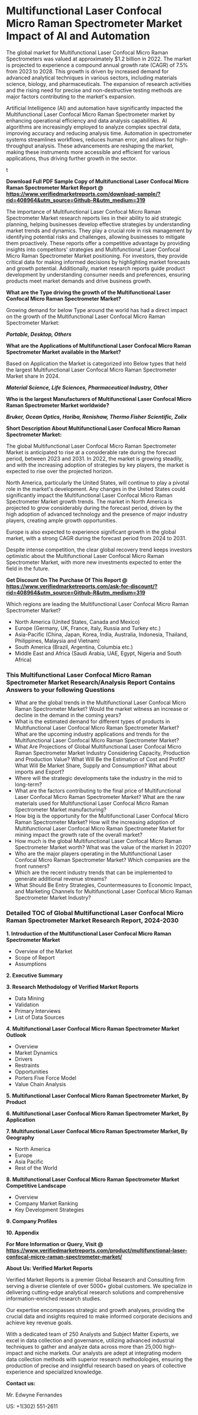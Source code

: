 <meta name="title" content="Global Multifunctional Laser Confocal Micro Raman Spectrometer Market Impact of AI and Automation"><meta name="description" content="The global market for Multifunctional Laser Confocal Micro Raman Spectrometers was valued at approximately $1.2 billion in 2022. The market is projected to experience "><meta name="title" content="Multifunctional Laser Confocal Micro Raman Spectrometer Market Size, Share, Scope, Trends, Growth, Opportunities, Analysis, Forecast"><h1>Multifunctional Laser Confocal Micro Raman Spectrometer Market Impact of AI and Automation</h1><p>The global market for Multifunctional Laser Confocal Micro Raman Spectrometers was valued at approximately $1.2 billion in 2022. The market is projected to experience a compound annual growth rate (CAGR) of 7.5% from 2023 to 2028. This growth is driven by increased demand for advanced analytical techniques in various sectors, including materials science, biology, and pharmaceuticals. The expansion of research activities and the rising need for precise and non-destructive testing methods are major factors contributing to the market's expansion.</p><p>Artificial Intelligence (AI) and automation have significantly impacted the Multifunctional Laser Confocal Micro Raman Spectrometer market by enhancing operational efficiency and data analysis capabilities. AI algorithms are increasingly employed to analyze complex spectral data, improving accuracy and reducing analysis time. Automation in spectrometer systems streamlines workflows, reduces human error, and allows for high-throughput analysis. These advancements are reshaping the market, making these instruments more accessible and efficient for various applications, thus driving further growth in the sector.</p>t</p><p id="" class=""><strong>Download Full PDF Sample Copy of Multifunctional Laser Confocal Micro Raman Spectrometer Market Report @ <a href="https://www.verifiedmarketreports.com/download-sample/?rid=408964&utm_source=Github-R&utm_medium=319" target="_blank">https://www.verifiedmarketreports.com/download-sample/?rid=408964&utm_source=Github-R&utm_medium=319</a></strong></p><p>The importance of&nbsp;Multifunctional Laser Confocal Micro Raman Spectrometer Market research reports lies in their ability to aid strategic planning, helping businesses develop effective strategies by understanding market trends and dynamics. They play a crucial role in risk management by identifying potential risks and challenges, allowing businesses to mitigate them proactively. These reports offer a competitive advantage by providing insights into competitors' strategies and Multifunctional Laser Confocal Micro Raman Spectrometer Market positioning. For investors, they provide critical data for making informed decisions by highlighting market forecasts and growth potential. Additionally, market research reports guide product development by understanding consumer needs and preferences, ensuring products meet market demands and drive business growth.</p><p><strong>What are the&nbsp;Type driving the growth of the Multifunctional Laser Confocal Micro Raman Spectrometer Market?</strong></p><p id="" class="">Growing demand for below Type around the world has had a direct impact on the growth of the Multifunctional Laser Confocal Micro Raman Spectrometer Market:</p><em><strong>Portable, Desktop, Others</strong></em></p><strong>What are the&nbsp;Applications&nbsp;of Multifunctional Laser Confocal Micro Raman Spectrometer Market available in the Market?</strong></p><p id="" class="">Based on Application the Market is categorized into Below types that held the largest Multifunctional Laser Confocal Micro Raman Spectrometer Market share In 2024.</p><em><strong>Material Science, Life Sciences, Pharmaceutical Industry, Other</strong></em></p><strong>Who is the largest Manufacturers of Multifunctional Laser Confocal Micro Raman Spectrometer Market worldwide?</strong></p><p><em><strong>Bruker, Ocean Optics, Horiba, Renishaw, Thermo Fisher Scientific, Zolix</strong></em></p><p id="" class=""><strong>Short Description About Multifunctional Laser Confocal Micro Raman Spectrometer Market:</strong></p><p>The global Multifunctional Laser Confocal Micro Raman Spectrometer Market is anticipated to rise at a considerable rate during the forecast period, between 2023 and 2031. In 2022, the market is growing steadily, and with the increasing adoption of strategies by key players, the market is expected to rise over the projected horizon.</p><p>North America, particularly the United States, will continue to play a pivotal role in the market's development. Any changes in the United States could significantly impact the Multifunctional Laser Confocal Micro Raman Spectrometer Market growth trends. The market in North America is projected to grow considerably during the forecast period, driven by the high adoption of advanced technology and the presence of major industry players, creating ample growth opportunities.</p><p>Europe is also expected to experience significant growth in the global market, with a strong CAGR during the forecast period from 2024 to 2031.</p><p>Despite intense competition, the clear global recovery trend keeps investors optimistic about the Multifunctional Laser Confocal Micro Raman Spectrometer Market, with more new investments expected to enter the field in the future.</p><p id="" class=""><strong>Get Discount On The Purchase Of This Report @ <a href="https://www.verifiedmarketreports.com/ask-for-discount/?rid=408964&utm_source=Github-R&utm_medium=319" target="_blank">https://www.verifiedmarketreports.com/ask-for-discount/?rid=408964&utm_source=Github-R&utm_medium=319</a></strong></p>Which regions are leading the Multifunctional Laser Confocal Micro Raman Spectrometer Market?</p><ul><li>North America (United States, Canada and Mexico)</li><li>Europe (Germany, UK, France, Italy, Russia and Turkey etc.)</li><li>Asia-Pacific (China, Japan, Korea, India, Australia, Indonesia, Thailand, Philippines, Malaysia and Vietnam)</li><li>South America (Brazil, Argentina, Columbia etc.)</li><li>Middle East and Africa (Saudi Arabia, UAE, Egypt, Nigeria and South Africa)</li></ul><h3 id="" class="">This Multifunctional Laser Confocal Micro Raman Spectrometer Market Research/Analysis Report Contains Answers to your following Questions</h3><ul><li>What are the global trends in the Multifunctional Laser Confocal Micro Raman Spectrometer Market? Would the market witness an increase or decline in the demand in the coming years?</li><li>What is the estimated demand for different types of products in Multifunctional Laser Confocal Micro Raman Spectrometer Market? What are the upcoming industry applications and trends for the Multifunctional Laser Confocal Micro Raman Spectrometer Market?</li><li>What Are Projections of Global Multifunctional Laser Confocal Micro Raman Spectrometer Market Industry Considering Capacity, Production and Production Value? What Will Be the Estimation of Cost and Profit? What Will Be Market Share, Supply and Consumption? What about imports and Export?</li><li>Where will the strategic developments take the industry in the mid to long-term?</li><li>What are the factors contributing to the final price of Multifunctional Laser Confocal Micro Raman Spectrometer Market? What are the raw materials used for Multifunctional Laser Confocal Micro Raman Spectrometer Market manufacturing?</li><li>How big is the opportunity for the Multifunctional Laser Confocal Micro Raman Spectrometer Market? How will the increasing adoption of Multifunctional Laser Confocal Micro Raman Spectrometer Market for mining impact the growth rate of the overall market?</li><li>How much is the global Multifunctional Laser Confocal Micro Raman Spectrometer Market worth? What was the value of the market In 2020?</li><li>Who are the major players operating in the Multifunctional Laser Confocal Micro Raman Spectrometer Market? Which companies are the front runners?</li><li>Which are the recent industry trends that can be implemented to generate additional revenue streams?</li><li>What Should Be Entry Strategies, Countermeasures to Economic Impact, and Marketing Channels for Multifunctional Laser Confocal Micro Raman Spectrometer Market Industry?</li></ul><h3 id="" class="">Detailed TOC of Global Multifunctional Laser Confocal Micro Raman Spectrometer Market Research Report, 2024-2030</h3><p id="" class=""><strong>1. Introduction of the Multifunctional Laser Confocal Micro Raman Spectrometer Market</strong></p><ul><li>Overview of the Market</li><li>Scope of Report</li><li>Assumptions</li></ul><p id="" class=""><strong>2. Executive Summary</strong></p><p id="" class=""><strong>3. Research Methodology of Verified Market Reports</strong></p><ul><li>Data Mining</li><li>Validation</li><li>Primary Interviews</li><li>List of Data Sources</li></ul><p id="" class=""><strong>4. Multifunctional Laser Confocal Micro Raman Spectrometer Market Outlook</strong></p><ul><li>Overview</li><li>Market Dynamics</li><li>Drivers</li><li>Restraints</li><li>Opportunities</li><li>Porters Five Force Model</li><li>Value Chain Analysis</li></ul><p id="" class=""><strong>5. Multifunctional Laser Confocal Micro Raman Spectrometer Market, By Product</strong></p><p id="" class=""><strong>6. Multifunctional Laser Confocal Micro Raman Spectrometer Market, By Application</strong></p><p id="" class=""><strong>7. Multifunctional Laser Confocal Micro Raman Spectrometer Market, By Geography</strong></p><ul><li>North America</li><li>Europe</li><li>Asia Pacific</li><li>Rest of the World</li></ul><p id="" class=""><strong>8. Multifunctional Laser Confocal Micro Raman Spectrometer Market Competitive Landscape</strong></p><ul><li>Overview</li><li>Company Market Ranking</li><li>Key Development Strategies</li></ul><p id="" class=""><strong>9. Company Profiles</strong></p><p id="" class=""><strong>10. Appendix</strong></p><p id="" class=""><strong>For More Information or Query, Visit @ <a href="https://www.verifiedmarketreports.com/product/multifunctional-laser-confocal-micro-raman-spectrometer-market/" target="_blank">https://www.verifiedmarketreports.com/product/multifunctional-laser-confocal-micro-raman-spectrometer-market/</a></strong></p><p id="" class=""><strong>About Us: Verified Market Reports</strong></p><p id="" class="">Verified Market Reports is a premier Global Research and Consulting firm serving a diverse clientele of over 5000+ global customers. We specialize in delivering cutting-edge analytical research solutions and comprehensive information-enriched research studies.</p><p id="" class="">Our expertise encompasses strategic and growth analyses, providing the crucial data and insights required to make informed corporate decisions and achieve key revenue goals.</p><p id="" class="">With a dedicated team of 250 Analysts and Subject Matter Experts, we excel in data collection and governance, utilizing advanced industrial techniques to gather and analyze data across more than 25,000 high-impact and niche markets. Our analysts are adept at integrating modern data collection methods with superior research methodologies, ensuring the production of precise and insightful research based on years of collective experience and specialized knowledge.</p><p id="" class=""><strong>Contact us:</strong></p><p id="" class="">Mr. Edwyne Fernandes</p><p id="" class="">US: +1(302) 551-2611</p>